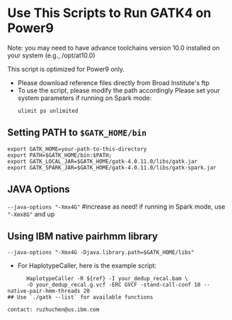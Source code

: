 # Use This Scripts to Run GATK4 on Power9
Note: you may need to have advance toolchains version 10.0 installed on your system (e.g., /opt/at10.0)

This script is optimized for Power9 only.
* Please download reference files directly from Broad Institute's ftp
* To use the script, please modify the path accordingly
   Please set your system parameters if running on Spark mode:
   ```ulimit -n 20480
   ulimit ps unlimited
   
## Setting PATH to `$GATK_HOME/bin`
   ```
   export GATK_HOME=your-path-to-this-directory
   export PATH=$GATK_HOME/bin:$PATH;
   export GATK_LOCAL_JAR=$GATK_HOME/gatk-4.0.11.0/libs/gatk.jar
   export GATK_SPARK_JAR=$GATK_HOME/gatk-4.0.11.0/libs/gatk-spark.jar
   ```
## JAVA Options
   `--java-options "-Xmx4G"` #increase as need! if running in Spark mode, use `"-Xmx8G"` and up
## Using IBM native pairhmm library
   `--java-options "-Xmx4G -Djava.library.path=$GATK_HOME/libs"`
   * For HaplotypeCaller, here is the example script:
   ```/usr/bin/time -v -o time_gatkHaplotypeCaller.txt gatk --java-options "-Xmx4G -Djava.library.path=$GATK_HOME/libs" \
         HaplotypeCaller -R ${ref} -I your_dedup_recal.bam \
         -O your_dedup_recal.g.vcf -ERC GVCF -stand-call-conf 10 --native-pair-hmm-threads 20
## Use `./gatk --list` for available functions

contact: ruzhuchen@us.ibm.com


